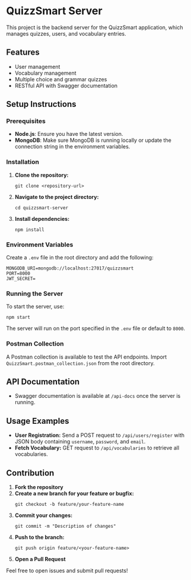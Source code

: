 # QuizzSmart Server

This project is the backend server for the QuizzSmart application, which manages quizzes, users, and vocabulary entries.

## Features
- User management
- Vocabulary management
- Multiple choice and grammar quizzes
- RESTful API with Swagger documentation

## Setup Instructions

### Prerequisites
- **Node.js**: Ensure you have the latest version.
- **MongoDB**: Make sure MongoDB is running locally or update the connection string in the environment variables.

### Installation
1. **Clone the repository:**
   ```
   git clone <repository-url>
   ```
2. **Navigate to the project directory:**
   ```
   cd quizzsmart-server
   ```
3. **Install dependencies:**
   ```
   npm install
   ```

### Environment Variables
Create a `.env` file in the root directory and add the following:
```
MONGODB_URI=mongodb://localhost:27017/quizzsmart
PORT=8000
JWT_SECRET=
```

### Running the Server
To start the server, use:
```
npm start
```

The server will run on the port specified in the `.env` file or default to `8000`.

### Postman Collection
A Postman collection is available to test the API endpoints. Import `QuizzSmart.postman_collection.json` from the root directory.

## API Documentation
- Swagger documentation is available at `/api-docs` once the server is running.

## Usage Examples
- **User Registration:** Send a POST request to `/api/users/register` with JSON body containing `username`, `password`, and `email`.
- **Fetch Vocabulary:** GET request to `/api/vocabularies` to retrieve all vocabularies.

## Contribution
1. **Fork the repository**
2. **Create a new branch for your feature or bugfix:**
   ```
   git checkout -b feature/your-feature-name
   ```
3. **Commit your changes:**
   ```
   git commit -m "Description of changes"
   ```
4. **Push to the branch:**
   ```
   git push origin feature/<your-feature-name>
   ```
5. **Open a Pull Request**

Feel free to open issues and submit pull requests!
